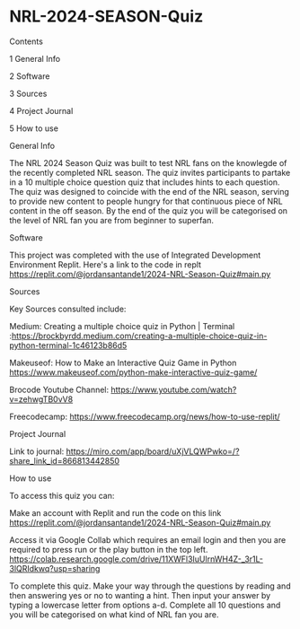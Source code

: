 # NRL-2024-SEASON-Quiz

Contents

1 General Info

2 Software

3 Sources

4 Project Journal

5 How to use


General Info

The NRL 2024 Season Quiz was built to test NRL fans on the knowlegde of the recently completed NRL season. The quiz invites participants to partake in a 10 multiple choice question quiz that includes hints to each question. The quiz was designed to coincide with the end of the NRL season, serving to provide new content to  people hungry for that continuous piece of NRL content in the off season. By the end of the quiz you will be categorised on the level of NRL fan you are from beginner to superfan.


Software

This project was completed with the use of Integrated Development Environment Replit. 
Here's a link to the code in replt https://replit.com/@jordansantande1/2024-NRL-Season-Quiz#main.py 


Sources

Key Sources consulted include:

Medium: Creating a multiple choice quiz in Python | Terminal :https://brockbyrdd.medium.com/creating-a-multiple-choice-quiz-in-python-terminal-1c46123b86d5

Makeuseof: How to Make an Interactive Quiz Game in Python https://www.makeuseof.com/python-make-interactive-quiz-game/

Brocode Youtube Channel: https://www.youtube.com/watch?v=zehwgTB0vV8

Freecodecamp: https://www.freecodecamp.org/news/how-to-use-replit/


Project Journal

Link to journal: https://miro.com/app/board/uXjVLQWPwko=/?share_link_id=866813442850


How to use

To access this quiz you can:

Make an account with Replit and run the code on this link https://replit.com/@jordansantande1/2024-NRL-Season-Quiz#main.py 

Access it via Google Collab which requires an email login and then you are required to press run or the play button in the top left. https://colab.research.google.com/drive/11XWFl3IuUlrnWH4Z-_3r1L-3lQRIdkwq?usp=sharing

To complete this quiz. Make your way through the questions by reading and then answering yes or no to wanting a hint. Then input your answer by typing a lowercase letter from options a-d. Complete all 10 questions and you will be categorised on what kind of NRL fan you are.
